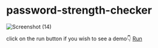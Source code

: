 # password-strength-checker
![Screenshot (14)](https://user-images.githubusercontent.com/69459749/165497396-c8fac405-768e-4381-be7c-34bb1fefbafd.png)

click on the run button if you wish to see a demo👇
[Run](https://codepen.io/psadhithya/pen/abEevgX)
